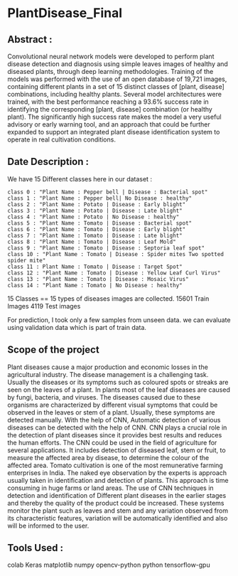 # PlantDisease_Final

## Abstract :
Convolutional neural network models were developed to perform plant disease detection and diagnosis using simple leaves images of healthy and diseased plants, through deep learning methodologies. Training of the models was performed with the use of an open database of 19,721 images, containing different plants in a set of 15 distinct classes of [plant, disease] combinations, including healthy plants. Several model architectures were trained, with the best performance reaching a 93.6% success rate in identifying the corresponding [plant, disease] combination (or healthy plant). The significantly high success rate makes the model a very useful advisory or early warning tool, and an approach that could be further expanded to support an integrated plant disease identification system to operate in real cultivation conditions.

## Date Description : 
We have 15 Different classes here in our dataset :

    class 0 : "Plant Name : Pepper bell | Disease : Bacterial spot"
    class 1 : "Plant Name : Pepper bell| No Disease : healthy"
    class 2 : "Plant Name : Potato | Disease : Early blight"
    class 3 : "Plant Name : Potato | Disease : Late blight"
    class 4 : "Plant Name : Potato | No Disease : healthy"
    class 5 : "Plant Name : Tomato | Disease : Bacterial spot"
    class 6 : "Plant Name : Tomato | Disease : Early blight"
    class 7 : "Plant Name : Tomato | Disease : Late blight"
    class 8 : "Plant Name : Tomato | Disease : Leaf Mold"
    class 9 : "Plant Name : Tomato | Disease : Septoria leaf spot"
    class 10 : "Plant Name : Tomato | Disease : Spider mites Two spotted spider mite"
    class 11 : Plant Name : Tomato | Disease : Target Spot"
    class 12 : "Plant Name : Tomato | Disease : Yellow Leaf Curl Virus"
    class 13 : "Plant Name : Tomato | Disease : Mosaic Virus"
    class 14 : "Plant Name : Tomato | No Disease : healthy"


15 Classes == 15 types of diseases images are collected.
15601 Train Images
4119 Test images


For prediction, I took only a few samples from unseen data. 
we can evaluate using validation data which is part of train data.

## Scope of the project
Plant diseases cause a major production and economic losses in the agricultural industry. The disease management is a challenging task. Usually the diseases or its symptoms such as coloured spots or streaks are seen on the leaves of a plant. In plants most of the leaf diseases are caused by fungi, bacteria, and viruses. The diseases caused due to these organisms are characterized by different visual symptoms that could be observed in the leaves or stem of a plant. Usually, these symptoms are detected manually.
With the help of CNN, Automatic detection of various diseases can be detected with the help of CNN. CNN plays a crucial role in the detection of plant diseases since it provides best results and reduces the human efforts. The CNN could be used in the field of agriculture for several applications. It includes detection of diseased leaf, stem or fruit, to measure the affected area by disease, to determine the colour of the affected area. Tomato cultivation is one of the most remunerative farming enterprises in India. The naked eye observation by the experts is approach usually taken in identification and detection of plants. This approach is time consuming in huge farms or land areas. The use of CNN techniques in detection and identification of Different plant diseases in the earlier stages and thereby the quality of the product could be increased. These systems monitor the plant such as leaves and stem and any variation observed from its characteristic features, variation will be automatically identified and also will be informed to the user.

## Tools Used : 

colab
Keras 
matplotlib 
numpy 
opencv-python
python
tensorflow-gpu
